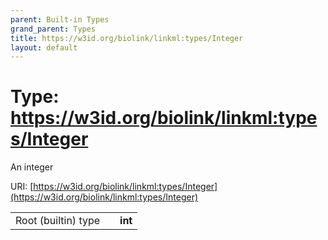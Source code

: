```yaml
---
parent: Built-in Types
grand_parent: Types
title: https://w3id.org/biolink/linkml:types/Integer
layout: default
---
```


# Type: https://w3id.org/biolink/linkml:types/Integer


An integer

URI: [https://w3id.org/biolink/linkml:types/Integer](https://w3id.org/biolink/linkml:types/Integer)

|  |  |  |
| --- | --- | --- |
| Root (builtin) type | | **int** |
